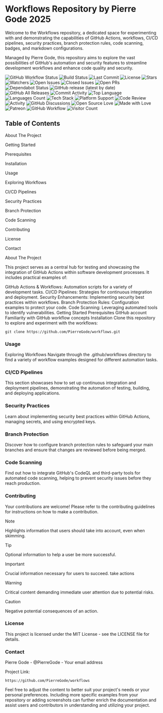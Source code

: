 # Workflows Repository by Pierre Gode 2025
<p></p>
Welcome to the Workflows repository, a dedicated space for experimenting with and demonstrating the capabilities of GitHub Actions, workflows, CI/CD pipelines, security practices, branch protection rules, code scanning, badges, and markdown configurations.<p> Managed by Pierre Gode, this repository aims to explore the vast possibilities of GitHub's automation and security features to streamline development workflows and enhance code quality and security.

![GitHub Workflow Status](https://github.com/PierreGode/workflows/actions/workflows/AI.yml/badge.svg)
![Build Status](https://img.shields.io/github/actions/workflow/status/PierreGode/workflows/AI.yml) 
![Last Commit](https://img.shields.io/github/last-commit/PierreGode/workflows) 
![License](https://img.shields.io/github/license/PierreGode/workflows)
![Stars](https://img.shields.io/github/stars/PierreGode/workflows)
![Watchers](https://img.shields.io/github/watchers/PierreGode/workflows)
![Open Issues](https://img.shields.io/github/issues/PierreGode/workflows)
![Closed Issues](https://img.shields.io/github/issues-closed/PierreGode/workflows)
![Open PRs](https://img.shields.io/github/issues-pr/PierreGode/workflows)
![Dependabot Status](https://img.shields.io/badge/Dependabot-active-brightgreen)
![GitHub release (latest by date)](https://img.shields.io/github/v/release/PierreGode/workflows)
![GitHub All Releases](https://img.shields.io/github/downloads/PierreGode/workflows/total)
![Commit Activity](https://img.shields.io/github/commit-activity/m/PierreGode/workflows)
![Top Language](https://img.shields.io/github/languages/top/PierreGode/workflows)
![Languages Count](https://img.shields.io/github/languages/count/PierreGode/workflows)
![Tech Stack](https://img.shields.io/badge/stack-JavaScript%20%7C%20Node.js%20%7C%20Bash-blue)
![Platform Support](https://img.shields.io/badge/platform-Linux%20%7C%20macOS%20%7C%20Windows-blue)
![Code Review](https://img.shields.io/badge/code%20review-required-orange)
![Activity](https://img.shields.io/github/commit-activity/y/PierreGode/workflows)
![GitHub Discussions](https://img.shields.io/github/discussions/PierreGode/workflows)
![Open Source Love](https://badges.frapsoft.com/os/v1/open-source.svg?v=103)
![Made with Love](https://img.shields.io/badge/Made%20with-Love-ff69b4.svg)
![Patreon](https://img.shields.io/badge/Patreon-Donate-orange.svg)
![GitHub Workflow](https://img.shields.io/badge/GitHub-Workflows-brightgreen)
![Visitor Count](https://hits.seeyoufarm.com/api/count/incr/badge.svg?url=https://github.com/PierreGode/workflows&title=Visitors)




## Table of Contents
About The Project<p>
Getting Started<p>
Prerequisites<p>
Installation<p>
Usage<p>
Exploring Workflows<p>
CI/CD Pipelines<p>
Security Practices<p>
Branch Protection<p>
Code Scanning<p>
Contributing<p>
License<p>
Contact<p>
About The Project<p>
This project serves as a central hub for testing and showcasing the integration of GitHub Actions within software development processes. It includes practical examples of:

GitHub Actions & Workflows: Automation scripts for a variety of development tasks.
CI/CD Pipelines: Strategies for continuous integration and deployment.
Security Enhancements: Implementing security best practices within workflows.
Branch Protection Rules: Configuration examples to protect your code.
Code Scanning: Leveraging automated tools to identify vulnerabilities.
Getting Started
Prerequisites
GitHub account
Familiarity with GitHub workflow concepts
Installation
Clone this repository to explore and experiment with the workflows:


```
git clone https://github.com/PierreGode/workflows.git
```

### Usage
Exploring Workflows
Navigate through the .github/workflows directory to find a variety of workflow examples designed for different automation tasks.

### CI/CD Pipelines
This section showcases how to set up continuous integration and deployment pipelines, demonstrating the automation of testing, building, and deploying applications.

### Security Practices
Learn about implementing security best practices within GitHub Actions, managing secrets, and using encrypted keys.

### Branch Protection
Discover how to configure branch protection rules to safeguard your main branches and ensure that changes are reviewed before being merged.

### Code Scanning
Find out how to integrate GitHub's CodeQL and third-party tools for automated code scanning, helping to prevent security issues before they reach production.

### Contributing
Your contributions are welcome! Please refer to the contributing guidelines for instructions on how to make a contribution.

> [!NOTE]  
> Highlights information that users should take into account, even when skimming.

> [!TIP]
> Optional information to help a user be more successful.

> [!IMPORTANT]  
> Crucial information necessary for users to succeed.
> take actions

> [!WARNING]  
> Critical content demanding immediate user attention due to potential risks.

> [!CAUTION]
> Negative potential consequences of an action.



### License
This project is licensed under the MIT License - see the LICENSE file for details.

### Contact
Pierre Gode - @PierreGode - Your email address

Project Link: 
```
https://github.com/PierreGode/workflows
```

Feel free to adjust the content to better suit your project's needs or your personal preferences. Including more specific examples from your repository or adding screenshots can further enrich the documentation and assist users and contributors in understanding and utilizing your project.
